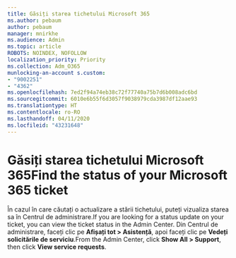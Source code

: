 ```yaml
---
title: Găsiți starea tichetului Microsoft 365
ms.author: pebaum
author: pebaum
manager: mnirkhe
ms.audience: Admin
ms.topic: article
ROBOTS: NOINDEX, NOFOLLOW
localization_priority: Priority
ms.collection: Adm_O365
munlocking-an-account s.custom:
- "9002251"
- "4362"
ms.openlocfilehash: 7ed2f94a74eb38c72f77740a75b7d6b008adc6bd
ms.sourcegitcommit: 6010e6b55f6d3057f9038979cda3987df12aae93
ms.translationtype: HT
ms.contentlocale: ro-RO
ms.lasthandoff: 04/11/2020
ms.locfileid: "43231648"
---
```

# <a name="find-the-status-of-your-microsoft-365-ticket"></a><span data-ttu-id="c5016-102">Găsiți starea tichetului Microsoft 365</span><span class="sxs-lookup"><span data-stu-id="c5016-102">Find the status of your Microsoft 365 ticket</span></span>

<span data-ttu-id="c5016-103">În cazul în care căutați o actualizare a stării tichetului, puteți vizualiza starea sa în Centrul de administrare.</span><span class="sxs-lookup"><span data-stu-id="c5016-103">If you are looking for a status update on your ticket, you can view the ticket status in the Admin Center.</span></span> <span data-ttu-id="c5016-104">Din Centrul de administrare, faceți clic pe **Afișați tot > Asistență**, apoi faceți clic pe **Vedeți solicitările de serviciu**.</span><span class="sxs-lookup"><span data-stu-id="c5016-104">From the Admin Center, click **Show All > Support**, then click **View service requests**.</span></span>
